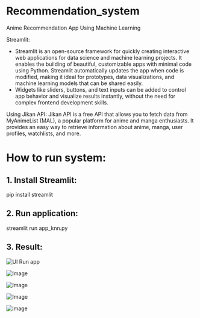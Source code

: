 # Recommendation_system
Anime Recommendation App Using Machine Learning 

Streamlit: 
   - Streamlit is an open-source framework for quickly creating interactive web applications for data science and machine learning projects. It enables the building of beautiful, customizable apps with minimal code using Python. Streamlit automatically updates the app when code is modified, making it ideal for prototypes, data visualizations, and machine learning models that can be shared easily.
   - Widgets like sliders, buttons, and text inputs can be added to control app behavior and visualize results instantly, without the need for complex frontend development skills.

Using Jikan API: 
Jikan API is a free API that allows you to fetch data from MyAnimeList (MAL), a popular platform for anime and manga enthusiasts. It provides an easy way to retrieve information about anime, manga, user profiles, watchlists, and more.


# How to run system:
## 1. Install Streamlit:

pip install streamlit

## 2. Run application:

streamlit run app_knn.py

## 3. Result:

![UI Run app](https://github.com/user-attachments/assets/29dfbba5-38f5-4a32-a369-d57eb84a4db2)

![Image](https://github.com/user-attachments/assets/b44b5625-c0e0-4549-9c24-dba3345f11ea)

![Image](https://github.com/user-attachments/assets/2b8bfbc9-0f41-4fd3-bae4-2b0d9000e1e7)

![Image](https://github.com/user-attachments/assets/6a1c60c9-a6ff-41e4-a525-45bca6d93193)

![image](https://github.com/user-attachments/assets/5ff5722d-119f-4be9-b5bf-5f1c5f124d46)
